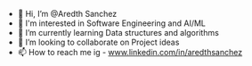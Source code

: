 - 👋 Hi, I’m @Aredth Sanchez
- 👀 I'm interested in Software Engineering and AI/ML
- 🌱 I’m currently learning Data structures and algorithms
- 💞️ I’m looking to collaborate on Project ideas
- 📫 How to reach me ig - www.linkedin.com/in/aredthsanchez

<!---
Aredthsanchez/Aredthsanchez is a ✨ special ✨ repository because its `README.md` (this file) appears on your GitHub profile.
You can click the Preview link to take a look at your changes.
--->
